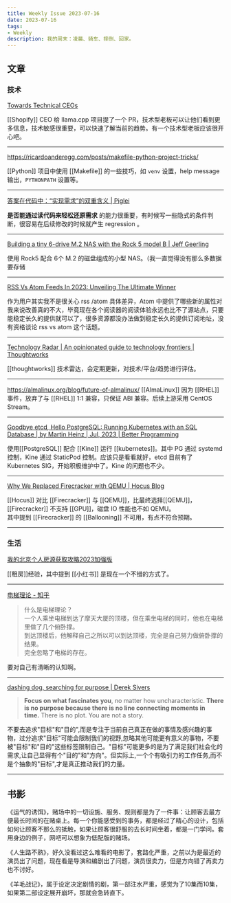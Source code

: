 ```yaml
---
title: Weekly Issue 2023-07-16
date: 2023-07-16
tags:
- Weekly
description: 我的周末：凌晨、骑车、摔倒、回家。
---
```



## 文章

### 技术

[Towards Technical CEOs](https://matt-rickard.com/towards-technical-ceos)

[[Shopify]] CEO 给 llama.cpp 项目提了一个 PR，技术型老板可以让他们看到更多信息，技术敏感很重要，可以快速了解当前的趋势。有一个技术型老板应该很开心吧。

---

https://ricardoanderegg.com/posts/makefile-python-project-tricks/

[[Python]] 项目中使用 [[Makefile]] 的一些技巧，如 `venv` 设置，help message 输出，`PYTHONPATH` 设置等。


---


[答案在代码中：“实现需求”的双重含义  | Piglei](https://www.piglei.com/articles/the-answer-is-in-the-code-fulfill-requirements/)

**是否能通过读代码来轻松还原需求** 的能力很重要，有时候写一些隐式的条件判断，很容易在后续修改的时候就产生 regression 。

---

[Building a tiny 6-drive M.2 NAS with the Rock 5 model B | Jeff Geerling](https://www.jeffgeerling.com/blog/2023/building-tiny-6-drive-m2-nas-rock-5-model-b)

使用 Rock5 配合 6个 M.2 的磁盘组成的小型 NAS。（我一直觉得没有那么多数据要存储

---

[RSS Vs Atom Feeds In 2023: Unveiling The Ultimate Winner](https://www.cjco.com.au/article/rss-vs-atom-feeds-the-shocking-truth-about-the-battle-for-internet-supremacy-in-2023-are-you-prepared/)

作为用户其实我不是很关心 rss /atom 具体差异，Atom 中提供了哪些新的属性对我来说改善真的不大，毕竟现在各个阅读器的阅读体验永远也比不了源站点，只要能稳定长久的提供就可以了，很多资源都没办法做到稳定长久的提供订阅地址，没有资格谈论 rss vs atom 这个话题。

---

[Technology Radar | An opinionated guide to technology frontiers | Thoughtworks](https://www.thoughtworks.com/radar)

[[thoughtworks]] 技术雷达，会定期更新，对技术/平台/趋势进行评估。

---

https://almalinux.org/blog/future-of-almalinux/
[[AlmaLinux]] 因为 [[RHEL]] 事件，放弃了与 [[RHEL]] 1:1 兼容，只保证 ABI 兼容。后续上游采用 CentOS Stream。

---

[Goodbye etcd, Hello PostgreSQL: Running Kubernetes with an SQL Database | by Martin Heinz | Jul, 2023 | Better Programming](https://betterprogramming.pub/goodbye-etcd-hello-postgresql-running-kubernetes-with-an-sql-database-7e1b2e9b5f8f)

使用[[PostgreSQL]] 配合 [[Kine]] 运行 [[kubernetes]]。其中 PG 通过 systemd 控制，Kine 通过 StaticPod 控制。应该只是看看就好，etcd 目前有了 Kubernetes SIG，开始积极维护中了。Kine 的问题也不少。

---

[Why We Replaced Firecracker with QEMU | Hocus Blog](https://hocus.dev/blog/qemu-vs-firecracker/)

[[Hocus]] 对比 [[Firecracker]] 与 [[QEMU]]，比最终选择[[QEMU]]， [[Firecracker]] 不支持 [[GPU]]，磁盘 IO 性能也不如 QEMU。  
其中提到 [[Firecracker]] 的 [[Ballooning]]  不可用，有点不符合预期。

---



### 生活

[我的北京个人房源获取攻略2023加强版](https://mp.weixin.qq.com/s?__biz=MzAxMTA1NDU3NQ==&mid=2651060397&idx=1&sn=70cce7df9a0ca0d0c9d6d609e52eff69&chksm=80b1a42db7c62d3b3d09552a589716760a29a0daa8e30f00d8958eaac05d4931701f74c7d7aa&token=1389249657&lang=zh_CN#rd)

[[租房]]经验，其中提到 [[小红书]] 是现在一个不错的方式了。

---

[电梯理论 - 知乎](https://zhuanlan.zhihu.com/p/113312424)

> 什么是电梯理论？  
一个人乘坐电梯到达了摩天大厦的顶楼，但在乘坐电梯的同时，他也在电梯里做了几个俯卧撑。  
到达顶楼后，他解释自己之所以可以到达顶楼，完全是自己努力做俯卧撑的结果。  
完全忽略了电梯的存在。  

要对自己有清晰的认知啊。

---

[dashing dog, searching for purpose | Derek Sivers](https://sive.rs/pdog)

> **Focus on what fascinates you**, no matter how uncharacteristic. **There is no purpose because there is no line connecting moments in time.** There is no plot. You are not a story.  

不要去追求"目标"和"目的",而是专注于当前自己真正在做的事情及感兴趣的事物，过分追求"目标"可能会限制我们的视野,忽略其他可能更有意义的事物，不要被"目标"和"目的"这些标签限制自己。"目标"可能更多的是为了满足我们社会化的需求,让自己显得有个"目的"和"方向"。但实际上,一个个有吸引力的工作任务,而不是个抽象的"目标",才是真正推动我们的力量。

---


## 书影


《运气的诱饵》，赌场中的一切设施、服务、规则都是为了一件事：让顾客去最方便最长时间的在赌桌上。每一个你能感受到的事务，都是经过了精心的设计，包括如何让顾客不那么的抵触，如果让顾客很舒服的去长时间坐着，都是一门学问。套用身边的例子，网吧可以想象为低配版的赌场。

《人生路不熟》，好久没看过这么难看的电影了，套路化严重，之前以为是最近的演员出了问题，现在看是导演和编剧出了问题，演员很卖力，但是方向错了再卖力也不讨好。

《羊毛战记》，属于设定决定剧情的剧，第一部注水严重，感觉为了10集而10集，如果第二部设定展开崩坏，那就会急转直下。

